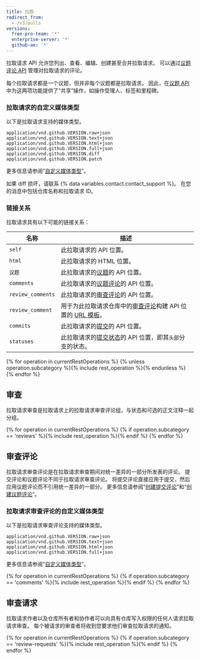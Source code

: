 ```yaml
---
title: 拉取
redirect_from:
  - /v3/pulls
versions:
  free-pro-team: '*'
  enterprise-server: '*'
  github-ae: '*'
---
```


拉取请求 API 允许您列出、查看、编辑、创建甚至合并拉取请求。 可以通过[议题评论 API](/rest/reference/issues#comments) 管理对拉取请求的评论。

每个拉取请求都是一个议题，但并非每个议题都是拉取请求。 因此，在[议题 API](/v3/issues) 中为这两项功能提供了“共享”操作，如操作受理人、标签和里程碑。

### 拉取请求的自定义媒体类型

以下是拉取请求支持的媒体类型。

    application/vnd.github.VERSION.raw+json
    application/vnd.github.VERSION.text+json
    application/vnd.github.VERSION.html+json
    application/vnd.github.VERSION.full+json
    application/vnd.github.VERSION.diff
    application/vnd.github.VERSION.patch

更多信息请参阅“[自定义媒体类型](/rest/overview/media-types)”。

<a id="diff-error">

如果 diff 损坏，请联系 {% data variables.contact.contact_support %}。 在您的消息中包括仓库名称和拉取请求 ID。

### 链接关系

拉取请求具有以下可能的链接关系：

| 名称                | 描述                                                                           |
| ----------------- | ---------------------------------------------------------------------------- |
| `self`            | 此拉取请求的 API 位置。                                                               |
| `html`            | 此拉取请求的 HTML 位置。                                                              |
| `议题`              | 此拉取请求的[议题](/v3/issues/)的 API 位置。                                             |
| `comments`        | 此拉取请求的[议题评论](/v3/issues/comments/)的 API 位置。                                  |
| `review_comments` | 此拉取请求的[审查评论](/v3/pulls/comments/)的 API 位置。                                   |
| `review_comment`  | 用于为此拉取请求仓库中的[审查评论](/v3/pulls/comments/)构建 API 位置的 [URL 模板](/v3/#hypermedia)。 |
| `commits`         | 此拉取请求的[提交](#list-commits-on-a-pull-request)的 API 位置。                         |
| `statuses`        | 此拉取请求的[提交状态](/v3/repos/statuses/)的 API 位置，即其`头部`分支的状态。                       |

{% for operation in currentRestOperations %}
  {% unless operation.subcategory %}{% include rest_operation %}{% endunless %}
{% endfor %}

## 审查

拉取请求审查是拉取请求上的拉取请求审查评论组，与状态和可选的正文注释一起分组。

{% for operation in currentRestOperations %}
  {% if operation.subcategory == 'reviews' %}{% include rest_operation %}{% endif %}
{% endfor %}

## 审查评论

拉取请求审查评论是在拉取请求审查期间对统一差异的一部分所发表的评论。 提交评论和议题评论不同于拉取请求审查评论。 将提交评论直接应用于提交，然后应用议题评论而不引用统一差异的一部分。 更多信息请参阅“[创建提交评论](/rest/reference/git#create-a-commit)”和“[创建议题评论](/rest/reference/issues#create-an-issue-comment)”。

### 拉取请求审查评论的自定义媒体类型

以下是拉取请求审查评论支持的媒体类型。

    application/vnd.github.VERSION.raw+json
    application/vnd.github.VERSION.text+json
    application/vnd.github.VERSION.html+json
    application/vnd.github.VERSION.full+json

更多信息请参阅“[自定义媒体类型](/rest/overview/media-types)”。

{% for operation in currentRestOperations %}
  {% if operation.subcategory == 'comments' %}{% include rest_operation %}{% endif %}
{% endfor %}

## 审查请求

拉取请求作者以及仓库所有者和协作者可以向具有仓库写入权限的任何人请求拉取请求审查。 每个被请求的审查者将收到您要求他们审查拉取请求的通知。

{% for operation in currentRestOperations %}
  {% if operation.subcategory == 'review-requests' %}{% include rest_operation %}{% endif %}
{% endfor %}
